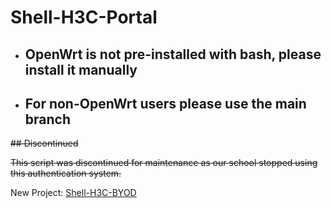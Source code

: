 # Shell-H3C-Portal

+ ## OpenWrt is not pre-installed with bash, please install it manually

+ ## For non-OpenWrt users please use the main branch

~~## Discontinued~~

~~This script was discontinued for maintenance as our school stopped using this authentication system.~~

New Project: [Shell-H3C-BYOD](https://github.com/Howard20181/Shell-H3C-BYOD)
